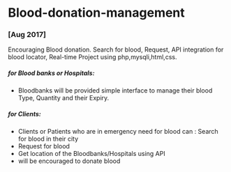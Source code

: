 # Blood-donation-management
### [Aug 2017]
Encouraging Blood donation. Search for blood, Request, API integration for blood locator, Real-time Project using php,mysqli,html,css.
##### for Blood banks or Hospitals:
   - Bloodbanks will be provided simple interface to manage their blood Type, Quantity and  their Expiry.
##### for Clients:
   - Clients or Patients who are in emergency need for blood can : Search for blood in their city
   - Request for blood
   - Get location of the Bloodbanks/Hospitals using API
   - will be encouraged to donate blood
